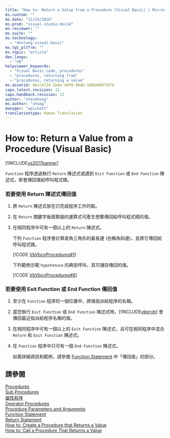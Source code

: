 ```yaml
---
title: "How to: Return a Value from a Procedure (Visual Basic) | Microsoft Docs"
ms.custom: ""
ms.date: "11/24/2016"
ms.prod: "visual-studio-dev14"
ms.reviewer: ""
ms.suite: ""
ms.technology: 
  - "devlang-visual-basic"
ms.tgt_pltfrm: ""
ms.topic: "article"
dev_langs: 
  - "VB"
helpviewer_keywords: 
  - "Visual Basic code, procedures"
  - "procedures, returning from"
  - "procedures, returning a value"
ms.assetid: 4bcc4724-2b4e-4df8-9b4b-16054607f87d
caps.latest.revision: 12
caps.handback.revision: 12
author: "stevehoag"
ms.author: "shoag"
manager: "wpickett"
translationtype: Human Translation
---
```

# How to: Return a Value from a Procedure (Visual Basic)
[!INCLUDE[vs2017banner](../../../../csharp/includes/vs2017banner.md)]

`Function` 程序透過執行  `Return` 陳述式或遇到 `Exit Function` 或 `End Function` 陳述式，即會傳回值給呼叫程式碼。  
  
### 若要使用 Return 陳述式傳回值  
  
1.  將 `Return` 陳述式放在已完成程序工作的點。  
  
2.  在 `Return` 關鍵字後面緊接的運算式可產生想要傳回給呼叫程式碼的值。  
  
3.  在相同程序中可有一個以上的 `Return` 陳述式。  
  
     下列 `Function` 程序會計算直角三角形的最長邊 \(也稱為斜邊\)，並將它傳回給呼叫程式碼。  
  
     [!CODE [VbVbcnProcedures#1](../CodeSnippet/VS_Snippets_VBCSharp/VbVbcnProcedures#1)]  
  
     下列範例示範 `hypotenuse` 的典型呼叫，其可儲存傳回的值。  
  
     [!CODE [VbVbcnProcedures#6](../CodeSnippet/VS_Snippets_VBCSharp/VbVbcnProcedures#6)]  
  
### 若要使用 Exit Function 或 End Function 傳回值  
  
1.  至少在 `Function` 程序的一個位置中，將值指派給程序的名稱。  
  
2.  當您執行 `Exit Function` 或 `End Function` 陳述式時，[!INCLUDE[vbprvb](../../../../csharp/programming-guide/concepts/linq/includes/vbprvb_md.md)] 會傳回最近指派給程序名稱的值。  
  
3.  在相同程序中可有一個以上的 `Exit Function` 陳述式，且可在相同程序中混合 `Return` 和 `Exit Function` 陳述式。  
  
4.  在 `Function` 程序中只可有一個 `End Function` 陳述式。  
  
     如需詳細資訊和範例，請參閱 [Function Statement](../../../../visual-basic/language-reference/statements/function-statement.md) 中「傳回值」的部分。  
  
## 請參閱  
 [Procedures](../../../../visual-basic/programming-guide/language-features/procedures/index.md)   
 [Sub Procedures](../../../../visual-basic/programming-guide/language-features/procedures/sub-procedures.md)   
 [屬性程序](../../../../visual-basic/programming-guide/language-features/procedures/property-procedures.md)   
 [Operator Procedures](../../../../visual-basic/programming-guide/language-features/procedures/operator-procedures.md)   
 [Procedure Parameters and Arguments](../../../../visual-basic/programming-guide/language-features/procedures/procedure-parameters-and-arguments.md)   
 [Function Statement](../../../../visual-basic/language-reference/statements/function-statement.md)   
 [Return Statement](../../../../visual-basic/language-reference/statements/return-statement.md)   
 [How to: Create a Procedure that Returns a Value](../../../../visual-basic/programming-guide/language-features/procedures/how-to-create-a-procedure-that-returns-a-value.md)   
 [How to: Call a Procedure That Returns a Value](../../../../visual-basic/programming-guide/language-features/procedures/how-to-call-a-procedure-that-returns-a-value.md)
